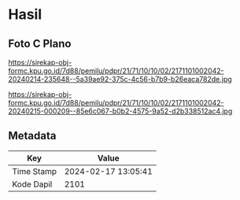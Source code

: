 # Hasil

## Foto C Plano

https://sirekap-obj-formc.kpu.go.id/7d88/pemilu/pdpr/21/71/10/10/02/2171101002042-20240214-235648--5a39ae92-375c-4c56-b7b9-b26eaca782de.jpg

https://sirekap-obj-formc.kpu.go.id/7d88/pemilu/pdpr/21/71/10/10/02/2171101002042-20240215-000209--85e6c067-b0b2-4575-9a52-d2b338512ac4.jpg


## Metadata

| Key        | Value               |
| ---------- | ------------------- |
| Time Stamp | 2024-02-17 13:05:41 |
| Kode Dapil | 2101                |



